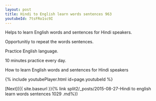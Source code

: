 ```yaml
---
layout: post
title: Hindi to English learn words sentences 963 
youtubeId: 7tsFRo1sc9I
---
```

 
 
Helps to learn English words and sentences for Hindi speakers.

Opportunitiy to repeat the words sentences. 

Practice English language. 
 
10 minutes practice every day. 
 
How to learn English words and sentences for Hindi speakers 
 
{% include youtubePlayer.html id=page.youtubeId %}
 
 
[Next]({{ site.baseurl }}{% link  split2/_posts/2015-08-27-Hindi to english learn words sentences 1029 .md%})
 
